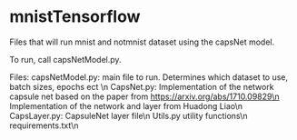 # mnistTensorflow

Files that will run mnist and notmnist dataset using the capsNet model. 

To run, call capsNetModel.py. 

Files:
    capsNetModel.py: main file to run. Determines which dataset to use, batch sizes, epochs ect \n
    CapsNet.py: Implementation of the network capsule net based on the paper from https://arxiv.org/abs/1710.09829\n
                Implementation of the network and layer from Huadong Liao\n
    CapsLayer.py: CapsuleNet layer file\n
    Utils.py utility functions\n
    requirements.txt\n
                
